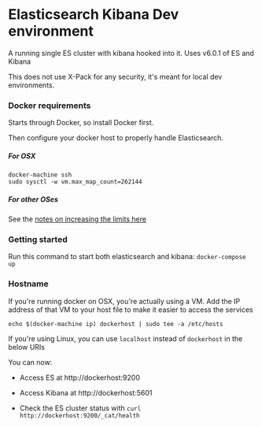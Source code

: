 # Elasticsearch Kibana Dev environment

A running single ES cluster with kibana hooked into it. Uses v6.0.1 of ES and Kibana

This does not use X-Pack for any security, it's meant for local dev environments.


### Docker requirements
Starts through Docker, so install Docker first.

Then configure your docker host to properly handle Elasticsearch.

##### For OSX
```
docker-machine ssh
sudo sysctl -w vm.max_map_count=262144
```
##### For other OSes
See the [notes on increasing the limits here](https://www.elastic.co/guide/en/elasticsearch/reference/current/docker.html#docker-cli-run-prod-mode)


### Getting started
Run this command to start both elasticsearch and kibana:
```docker-compose up```


### Hostname
If you're running docker on OSX, you're actually using a VM. Add the IP address of that VM to your host file to make it easier to access the services

```echo $(docker-machine ip) dockerhost | sudo tee -a /etc/hosts```

If you're using Linux, you can use `localhost` instead of `dockerhost` in the below URIs

You can now:

* Access ES at http://dockerhost:9200

* Access Kibana at http://dockerhost:5601

* Check the ES cluster status with `curl http://dockerhost:9200/_cat/health`

